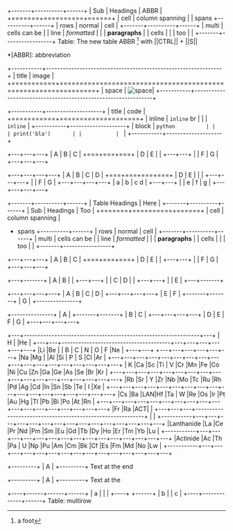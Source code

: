 +-------+----------+------+
| Sub   | Headings | ABBR |
+=======+==========+======+
| cell  | column spanning |
| spans +----------+------+
| rows  | normal   | cell |
+-------+----------+------+
| multi | cells can be    |
| line  | *formatted*     |
|       | **paragraphs**  |
| cells |                 |
| too   |                 |
+-------+-----------------+
Table: The new table ABBR [^foot] with ||CTRL|| + ||S||

*[ABBR]: abbreviation

[^foot]: a foot

+-----------+---------------------------------------------------------------+
| title     |  image                                                        |
+===========+===============================================================+
| space     | ![space](https://i.ytimg.com/vi/lt0WQ8JzLz4/maxresdefault.jpg)|
+-----------+---------------------------------------------------------------+

+-----------+--------------------+
| title     | code               |
+===========+====================+
| inline    | `inline` br        |
|           | `inline`           |
+-----------+--------------------+
| block     | ```python          |
|           | print('bla')       |
|           | ```                |
+-----------+--------------------+

+---+---+---+
| A | B | C |
+===+===+===+
| D | E     |
|   +---+---+
|   | F | G |
+---+---+---+


+---+---+---+---+
| A | B | C | D |
+===+===+===+===+
| D | E     |   |
|   +---+---+---+
|   | F | G     |
+---+---+---+---+
| a | b | c   d |
+---+---+       |
| e | f |   g   |
+---+---+---+---+


+-------+----------+------+
| Table Headings   | Here |
+-------+----------+------+
| Sub   | Headings | Too  |
+=======+==========+======+
| cell  | column spanning |
+ spans +----------+------+
| rows  | normal   | cell |
+-------+----------+------+
| multi | cells can be    |
| line  | *formatted*     |
|       | **paragraphs**  |
| cells |                 |
| too   |                 |
+-------+-----------------+

+---+---+---+
| A | B | C |
+===+===+===+
| D | E     |
|   +---+---+
|   | F | G |
+---+---+---+

+---+-------+
| A | B     |
|   +---+---+
|   | C | D |
|   +---+---+
|   | E     |
+---+-------+

+---+---+---+---+
| A | B | C | D |
+---+---+---+---+
| E     | F     |
+-------+-------+
| G             |
+---------------+

+---------------+
| A             |
+-------+-------+
| B     | C     |
+---+---+---+---+
| D | E | F | G |
+---+---+---+---+

+---+---------------------------------------------------------------+---+
| H |                                                               |He |
+---+---+---------------------------------------+---+---+---+---+---+---+
|Li |Be |                                       | B | C | N | O | F |Ne |
+---+---+                                       +---+---+---+---+---+---+
|Na |Mg |                                       |Al |Si | P | S |Cl |Ar |
+---+---+---+---+---+---+---+---+---+---+---+---+---+---+---+---+---+---+
| K |Ca |Sc |Ti | V |Cr |Mn |Fe |Co |Ni |Cu |Zn |Ga |Ge |As |Se |Br |Kr |
+---+---+---+---+---+---+---+---+---+---+---+---+---+---+---+---+---+---+
|Rb |Sr | Y |Zr |Nb |Mo |Tc |Ru |Rh |Pd |Ag |Cd |In |Sn |Sb |Te | I |Xe |
+---+---+---+---+---+---+---+---+---+---+---+---+---+---+---+---+---+---+
|Cs |Ba |LAN|Hf |Ta | W |Re |Os |Ir |Pt |Au |Hg |Tl |Pb |Bi |Po |At |Rn |
+---+---+---+---+---+---+---+---+---+---+---+---+---+---+---+---+---+---+
|Fr |Ra |ACT|                                                           |
+---+---+---+-----------------------------------------------------------+
|                                                                       |
+-----------+---+---+---+---+---+---+---+---+---+---+---+---+---+---+---+
|Lanthanide |La |Ce |Pr |Nd |Pm |Sm |Eu |Gd |Tb |Dy |Ho |Er |Tm |Yb |Lu |
+-----------+---+---+---+---+---+---+---+---+---+---+---+---+---+---+---+
|Actinide   |Ac |Th |Pa | U |Np |Pu |Am |Cm |Bk |Cf |Es |Fm |Md |No |Lw |
+-----------+---+---+---+---+---+---+---+---+---+---+---+---+---+---+---+

+---------+
| A       |
+---------+
Text at the end

+---------+
| A       |
+---------+
Text at the

+----+------+------+------+
| a  |             |      |
+----+             +------+
| b  |             |  c   |
+----+-------------+------+
Table: multirow